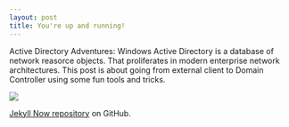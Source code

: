 ```yaml
---
layout: post
title: You're up and running!
---
```


Active Directory Adventures:
Windows Active Directory is a database of network reasorce objects. That proliferates in modern enterprise network architectures.
This post is about going from external client to Domain Controller using some fun tools and tricks.  

![](https://braaaax.github.io/braaaax.github.io/images/got-DA.png)

[Jekyll Now repository](https://github.com/barryclark/jekyll-now) on GitHub.
